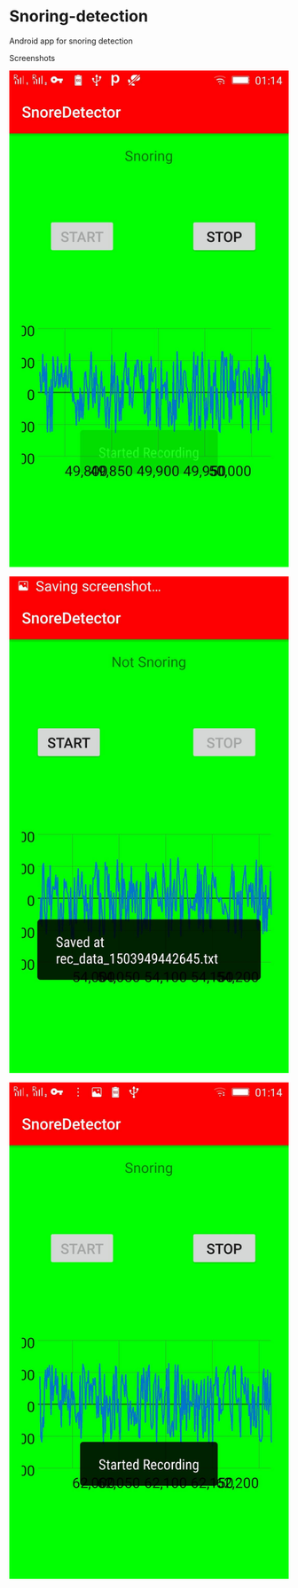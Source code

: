 # Snoring-detection
Android app for snoring detection

Screenshots

![1](https://github.com/francistom/Snoring-detection/blob/master/Screenshots/s1.jpg)

![2](https://github.com/francistom/Snoring-detection/blob/master/Screenshots/s2.jpg)

![3](https://github.com/francistom/Snoring-detection/blob/master/Screenshots/s3.jpg)


